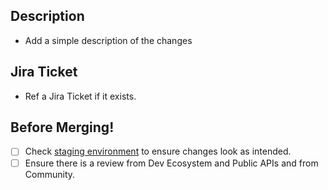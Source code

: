 ## Description

 - Add a simple description of the changes

## Jira Ticket

 - Ref a Jira Ticket if it exists.

## Before Merging!

 - [ ] Check [staging environment](https://developer-v2.pd-staging.com/docs) to ensure changes look as intended.
 - [ ] Ensure there is a review from Dev Ecosystem and Public APIs and from Community.
